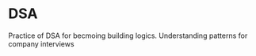 # DSA
Practice of DSA  for becmoing building logics.
Understanding patterns for company interviews

